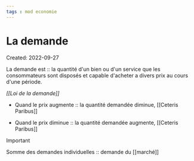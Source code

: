 ```yaml
---
tags : mod economie
---
```

# La demande
Created: 2022-09-27

La demande est :: la quantité d'un bien ou d'un service que les consommateurs sont disposés et capable d'acheter a divers prix au cours d'une période.
<!--SR:!2023-04-26,100,230-->


*[[Loi de la demande]]*
- Quand le prix augmente :: la quantité demandée diminue, [[Ceteris Paribus]]
<!--SR:!2023-04-19,93,210-->

- Quand le prix diminue :: la quantité demandée augmente, [[Ceteris Paribus]]
<!--SR:!2023-04-26,100,250-->


> [!important]
> Somme des demandes individuelles :: demande du [[marché]]
<!--SR:!2023-04-06,57,230-->

